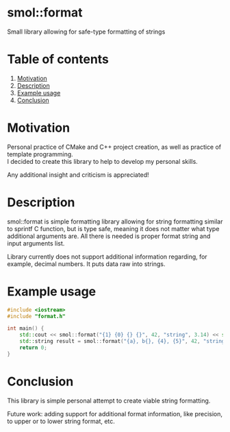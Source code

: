 # smol::format

Small library allowing for safe-type formatting of strings

# Table of contents

1. [Motivation](#motivation)
2. [Description](#description)
3. [Example usage](#example-usage)
4. [Conclusion](#conclusion)

# Motivation

Personal practice of CMake and C++ project creation, as well as practice of template programming.<br>
I decided to create this library to help to develop my personal skills. 

Any additional insight and criticism is appreciated!

# Description

smol::format is simple formatting library allowing for string formatting similar to sprintf C function,
but is type safe, meaning it does not matter what type additional arguments are.
All there is needed is proper format string and input arguments list.

Library currently does not support additional information regarding, for example, decimal numbers. It puts data raw into strings.

# Example usage

```c++
#include <iostream>
#include "format.h"

int main() {
    std::cout << smol::format("{1} {0} {} {}", 42, "string", 3.14) << std::endl; // Outputs to stdout string: "string 42 3.140000 "
    std::string result = smol::format("{a}, b{}, {4}, {5}", 42, "string", 3.14); // result: "42, bstring, 3.140000, "
    return 0;
}
```

# Conclusion

This library is simple personal attempt to create viable string formatting.

Future work: adding support for additional format information, like precision, to upper or to lower string format, etc.
